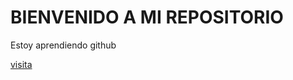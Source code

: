 # BIENVENIDO A MI REPOSITORIO

Estoy aprendiendo github

[visita](https://www.youtube.com/watch?v=h_mXuYQOGDc)
